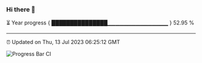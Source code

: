 ### Hi there 👋

⏳ Year progress { ███████████████▁▁▁▁▁▁▁▁▁▁▁▁▁▁▁ } 52.95 %

---

⏰ Updated on Thu, 13 Jul 2023 06:25:12 GMT

![Progress Bar CI](https://github.com/ZhaoGui/ZhaoGui/workflows/Progress%20Bar%20CI/badge.svg)
